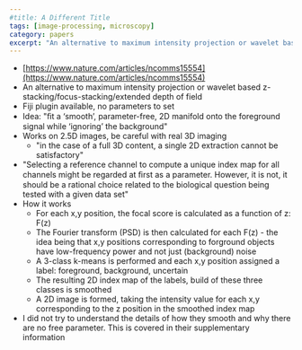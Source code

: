 ```yaml
---
#title: A Different Title
tags: [image-processing, microscopy]
category: papers
excerpt: "An alternative to maximum intensity projection or wavelet based z-stacking/focus-stacking/extended depth of field"
---
```

- [https://www.nature.com/articles/ncomms15554](https://www.nature.com/articles/ncomms15554)
- An alternative to maximum intensity projection or wavelet based z-stacking/focus-stacking/extended depth of field
- Fiji plugin available, no parameters to set
- Idea: "ﬁt a ‘smooth’, parameter-free, 2D manifold onto the foreground signal while ‘ignoring’ the background"
- Works on 2.5D images, be careful with real 3D imaging
  + "in the case of a full 3D content, a single 2D extraction cannot be satisfactory"
- "Selecting a reference channel to compute a unique index map for all
  channels might be regarded at ﬁrst as a parameter. However, it is
  not, it should be a rational choice related to the biological
  question being tested with a given data set"
- How it works
  + For each x,y position, the focal score is calculated as a function
    of z: F(z)
  + The Fourier transform (PSD) is then calculated for each F(z) - the
    idea being that x,y positions corresponding to forground objects
    have low-frequency power and not just (background) noise
  + A 3-class k-means is performed and each x,y position assigned a label: foreground, background, uncertain
  + The resulting 2D index map of the labels, build of these three classes
    is smoothed
  + A 2D image is formed, taking the intensity value for each x,y
    corresponding to the z position in the smoothed index map
- I did not try to understand the details of how they smooth and why
  there are no free parameter. This is covered in their supplementary information
